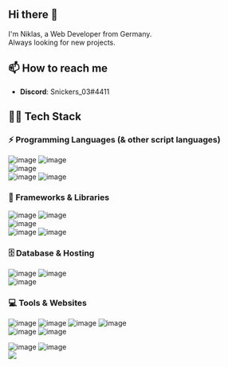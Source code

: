 ## Hi there 👋
I'm Niklas, a Web Developer from Germany. <br />
Always looking for new projects.

## 📫 How to reach me
- **Discord**: Snickers_03#4411

## 👨‍💻 Tech Stack
### ⚡ Programming Languages (& other script languages)
![image](https://img.shields.io/badge/JavaScript-323330?style=for-the-badge&logo=javascript&logoColor=F7DF1E) ![image](https://img.shields.io/badge/TypeScript-007ACC?style=for-the-badge&logo=typescript&logoColor=white) <br />
![image](https://img.shields.io/badge/Python-FFD43B?style=for-the-badge&logo=python&logoColor=blue) <br />
![image](https://img.shields.io/badge/HTML5-E34F26?style=for-the-badge&logo=html5&logoColor=white) ![image](https://img.shields.io/badge/CSS3-1572B6?style=for-the-badge&logo=css3&logoColor=white)

### 🧰 Frameworks & Libraries
![image](https://img.shields.io/badge/React-20232A?style=for-the-badge&logo=react&logoColor=61DAFB) ![image](https://img.shields.io/badge/next.js-000000?style=for-the-badge&logo=nextdotjs&logoColor=white) <br />
![image](https://img.shields.io/badge/Tailwind_CSS-38B2AC?style=for-the-badge&logo=tailwind-css&logoColor=white) <br />
![image](https://img.shields.io/badge/Node.js-339933?style=for-the-badge&logo=nodedotjs&logoColor=white) ![image](https://img.shields.io/badge/Express.js-000000?style=for-the-badge&logo=express&logoColor=white)

### 🗄️ Database & Hosting
![image](https://img.shields.io/badge/MongoDB-4EA94B?style=for-the-badge&logo=mongodb&logoColor=white) ![image](https://img.shields.io/badge/firebase-ffca28?style=for-the-badge&logo=firebase&logoColor=black) <br />
![image](https://img.shields.io/badge/Netlify-00C7B7?style=for-the-badge&logo=netlify&logoColor=white)

### 💻 Tools & Websites
![image](	https://img.shields.io/badge/Visual_Studio_Code-0078D4?style=for-the-badge&logo=visual%20studio%20code&logoColor=white) ![image](https://img.shields.io/badge/Discord-5865F2?style=for-the-badge&logo=discord&logoColor=white) ![image](https://img.shields.io/badge/Postman-FF6C37?style=for-the-badge&logo=Postman&logoColor=white) ![image](https://img.shields.io/badge/Notion-000000?style=for-the-badge&logo=notion&logoColor=white) <br />
![image](https://img.shields.io/badge/Figma-F24E1E?style=for-the-badge&logo=figma&logoColor=white) ![image](https://img.shields.io/badge/Trello-0052CC?style=for-the-badge&logo=trello&logoColor=white)
<br />

![image](https://github-readme-stats.vercel.app/api?username=Snickers03)
![image](https://github-readme-stats.vercel.app/api/top-langs/?username=Snickers03)
<br />
![](https://komarev.com/ghpvc/?username=Snickers03)

